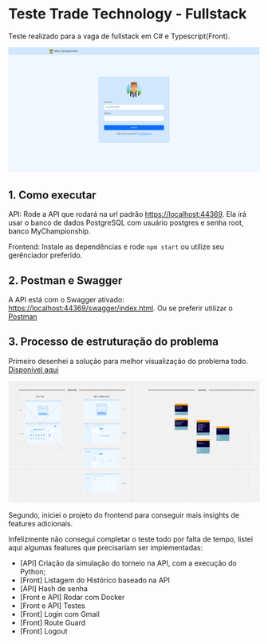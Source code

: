 # Teste Trade Technology - Fullstack

Teste realizado para a vaga de fullstack em C# e Typescript(Front).

![](resources/Login.png)

## 1. Como executar

API: Rode a API que rodará na url padrão [https://localhost:44369](https://localhost:44369). Ela irá usar o banco de dados PostgreSQL com usuário postgres e senha root, banco MyChampionship.

Frontend: Instale as dependências e rode `npm start` ou utilize seu gerênciador preferido.

## 2. Postman e Swagger

A API está com o Swagger ativado: [https://localhost:44369/swagger/index.html](https://localhost:44369/swagger/index.html).
Ou se preferir utilizar o [Postman](https://api.postman.com/collections/20873418-4cd55bab-03a4-4635-8f5b-8f7c235bbc3a?access_key=PMAT-01HG3P51ZC4TZHD4NMZXKBBG83)

## 3. Processo de estruturação do problema

Primeiro desenhei a solução para melhor visualização do problema todo. [Disponível aqui](https://miro.com/app/board/uXjVNLy0LZw=/?share_link_id=63801991410)

![](resources/UML.png)

Segundo, iniciei o projeto do frontend para conseguir mais insights de features adicionais.

Infelizmente não consegui completar o teste todo por falta de tempo, listei aqui algumas features que precisariam ser implementadas:

- [API] Criação da simulação do torneio na API, com a execução do Python;
- [Front] Listagem do Histórico baseado na API
- [API] Hash de senha
- [Front e API] Rodar com Docker
- [Front e API] Testes
- [Front] Login com Gmail
- [Front] Route Guard
- [Front] Logout
